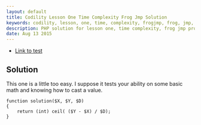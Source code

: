 ```yaml
---
layout: default
title: Codility Lesson One Time Complexity Frog Jmp Solution
keywords: codility, lesson, one, time, complexity, frogjmp, frog, jmp, jump, element, solution
description: PHP solution for lesson one, time complexity, frog jmp programming question.
date: Aug 13 2015
---
```


* [Link to test](https://codility.com/demo/take-sample-test/frog_jmp)

## Solution

This one is a little too easy. I suppose it tests your ability on some basic math and knowing how to cast a value.

~~~
function solution($X, $Y, $D)
{
    return (int) ceil( ($Y - $X) / $D);
}
~~~